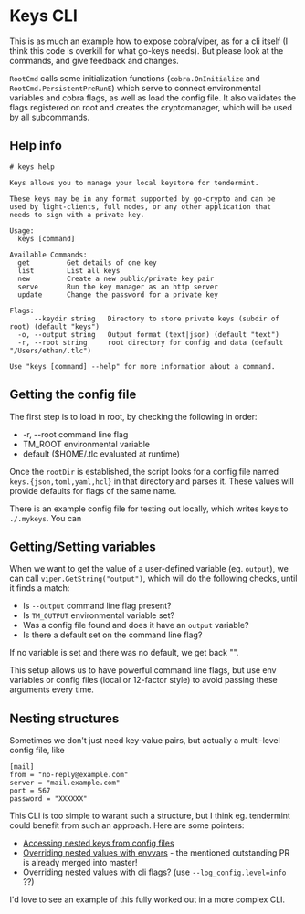 # Keys CLI

This is as much an example how to expose cobra/viper, as for a cli itself
(I think this code is overkill for what go-keys needs). But please look at
the commands, and give feedback and changes.

`RootCmd` calls some initialization functions (`cobra.OnInitialize` and `RootCmd.PersistentPreRunE`) which serve to connect environmental variables and cobra flags, as well as load the config file. It also validates the flags registered on root and creates the cryptomanager, which will be used by all subcommands.

## Help info

```
# keys help

Keys allows you to manage your local keystore for tendermint.

These keys may be in any format supported by go-crypto and can be
used by light-clients, full nodes, or any other application that
needs to sign with a private key.

Usage:
  keys [command]

Available Commands:
  get         Get details of one key
  list        List all keys
  new         Create a new public/private key pair
  serve       Run the key manager as an http server
  update      Change the password for a private key

Flags:
      --keydir string   Directory to store private keys (subdir of root) (default "keys")
  -o, --output string   Output format (text|json) (default "text")
  -r, --root string     root directory for config and data (default "/Users/ethan/.tlc")

Use "keys [command] --help" for more information about a command.
```

## Getting the config file

The first step is to load in root, by checking the following in order:

* -r, --root command line flag
* TM_ROOT environmental variable
* default ($HOME/.tlc evaluated at runtime)

Once the `rootDir` is established, the script looks for a config file named `keys.{json,toml,yaml,hcl}` in that directory and parses it.  These values will provide defaults for flags of the same name.

There is an example config file for testing out locally, which writes keys to `./.mykeys`.  You can

## Getting/Setting variables

When we want to get the value of a user-defined variable (eg. `output`), we can call `viper.GetString("output")`, which will do the following checks, until it finds a match:

* Is `--output` command line flag present?
* Is `TM_OUTPUT` environmental variable set?
* Was a config file found and does it have an `output` variable?
* Is there a default set on the command line flag?

If no variable is set and there was no default, we get back "".

This setup allows us to have powerful command line flags, but use env variables or config files (local or 12-factor style) to avoid passing these arguments every time.

## Nesting structures

Sometimes we don't just need key-value pairs, but actually a multi-level config file, like

```
[mail]
from = "no-reply@example.com"
server = "mail.example.com"
port = 567
password = "XXXXXX"
```

This CLI is too simple to warant such a structure, but I think eg. tendermint could benefit from such an approach.  Here are some pointers:

* [Accessing nested keys from config files](https://github.com/spf13/viper#accessing-nested-keys)
* [Overriding nested values with envvars](https://www.netlify.com/blog/2016/09/06/creating-a-microservice-boilerplate-in-go/#nested-config-values) - the mentioned outstanding PR is already merged into master!
* Overriding nested values with cli flags? (use `--log_config.level=info` ??)

I'd love to see an example of this fully worked out in a more complex CLI.
